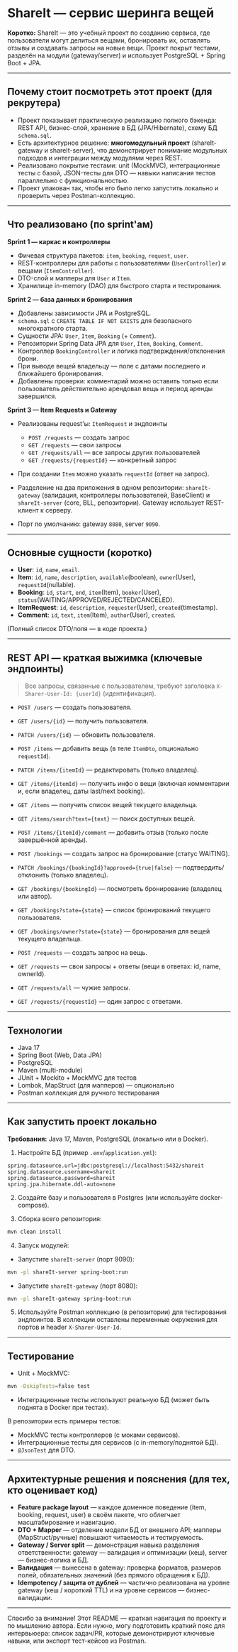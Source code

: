 # ShareIt — сервис шеринга вещей

**Коротко:** ShareIt — это учебный проект по созданию сервиса, где пользователи могут делиться вещами, бронировать их, оставлять отзывы и создавать запросы на новые вещи. Проект покрыт тестами, разделён на модули (gateway/server) и использует PostgreSQL + Spring Boot + JPA.

---

## Почему стоит посмотреть этот проект (для рекрутера)

* Проект показывает практическую реализацию полного бэкенда: REST API, бизнес-слой, хранение в БД (JPA/Hibernate), схему БД `schema.sql`.
* Есть архитектурное решение: **многомодульный проект** (shareIt-gateway и shareIt-server), что демонстрирует понимание модульных подходов и интеграции между модулями через REST.
* Реализовано покрытие тестами: unit (MockMVC), интеграционные тесты с базой, JSON-тесты для DTO — навыки написания тестов параллельно с функциональностью.
* Проект упакован так, чтобы его было легко запустить локально и проверить через Postman-коллекцию.

---

## Что реализовано (по sprint'ам)

**Sprint 1 — каркас и контроллеры**

* Фичевая структура пакетов: `item`, `booking`, `request`, `user`.
* REST-контроллеры для работы с пользователями (`UserController`) и вещами (`ItemController`).
* DTO-слой и мапперы для `User` и `Item`.
* Хранилище in-memory (DAO) для быстрого старта и тестирования.

**Sprint 2 — база данных и бронирования**

* Добавлены зависимости JPA и PostgreSQL.
* `schema.sql` с `CREATE TABLE IF NOT EXISTS` для безопасного многократного старта.
* Сущности JPA: `User`, `Item`, `Booking` (+ `Comment`).
* Репозитории Spring Data JPA для `User`, `Item`, `Booking`, `Comment`.
* Контроллер `BookingController` и логика подтверждения/отклонения брони.
* При выводе вещей владельцу — поле с датами последнего и ближайшего бронирования.
* Добавлены проверки: комментарий можно оставить только если пользователь действительно арендовал вещь и период аренды завершился.

**Sprint 3 — Item Requests и Gateway**

* Реализованы request'ы: `ItemRequest` и эндпоинты

  * `POST /requests` — создать запрос
  * `GET /requests` — свои запросы
  * `GET /requests/all` — все запросы других пользователей
  * `GET /requests/{requestId}` — конкретный запрос
* При создании `Item` можно указать `requestId` (ответ на запрос).
* Разделение на два приложения в одном репозитории: `shareIt-gateway` (валидация, контроллеры пользователей, BaseClient) и `shareIt-server` (core, BLL, репозитории). Gateway использует REST-клиент к серверу.
* Порт по умолчанию: gateway `8080`, server `9090`.

---

## Основные сущности (коротко)

* **User**: `id`, `name`, `email`.
* **Item**: `id`, `name`, `description`, `available`(boolean), `owner`(User), `requestId`(nullable).
* **Booking**: `id`, `start`, `end`, `item`(Item), `booker`(User), `status`(WAITING/APPROVED/REJECTED/CANCELED).
* **ItemRequest**: `id`, `description`, `requester`(User), `created`(timestamp).
* **Comment**: `id`, `text`, `item`(Item), `author`(User), `created`.

(Полный список DTO/поля — в коде проекта.)

---

## REST API — краткая выжимка (ключевые эндпоинты)

> Все запросы, связанные с пользователем, требуют заголовка `X-Sharer-User-Id: {userId}` (идентификация).

* `POST /users` — создать пользователя.

* `GET /users/{id}` — получить пользователя.

* `PATCH /users/{id}` — обновить пользователя.

* `POST /items` — добавить вещь (в теле `ItemDto`, опционально `requestId`).

* `PATCH /items/{itemId}` — редактировать (только владелец).

* `GET /items/{itemId}` — получить инфо о вещи (включая комментарии и, если владелец, даты last/next booking).

* `GET /items` — получить список вещей текущего владельца.

* `GET /items/search?text={text}` — поиск доступных вещей.

* `POST /items/{itemId}/comment` — добавить отзыв (только после завершённой аренды).

* `POST /bookings` — создать запрос на бронирование (статус WAITING).

* `PATCH /bookings/{bookingId}?approved={true|false}` — подтвердить/отклонить (только владелец).

* `GET /bookings/{bookingId}` — посмотреть бронирование (владелец или автор).

* `GET /bookings?state={state}` — список бронирований текущего пользователя.

* `GET /bookings/owner?state={state}` — бронирования для вещей текущего владельца.

* `POST /requests` — создать запрос на вещь.

* `GET /requests` — свои запросы + ответы (вещи в ответах: id, name, ownerId).

* `GET /requests/all` — чужие запросы.

* `GET /requests/{requestId}` — один запрос с ответами.

---

## Технологии

* Java 17
* Spring Boot (Web, Data JPA)
* PostgreSQL
* Maven (multi-module)
* JUnit + Mockito + MockMVC для тестов
* Lombok, MapStruct (для мапперов) — опционально
* Postman коллекция для ручного тестирования

---

## Как запустить проект локально

**Требования:** Java 17, Maven, PostgreSQL (локально или в Docker).

1. Настройте БД (пример `.env`/`application.yml`):

```properties
spring.datasource.url=jdbc:postgresql://localhost:5432/shareit
spring.datasource.username=shareit
spring.datasource.password=shareit
spring.jpa.hibernate.ddl-auto=none
```

2. Создайте базу и пользователя в Postgres (или используйте docker-compose).

3. Сборка всего репозитория:

```bash
mvn clean install
```

4. Запуск модулей:

* Запустите `shareIt-server` (порт 9090):

```bash
mvn -pl shareIt-server spring-boot:run
```

* Запустите `shareIt-gateway` (порт 8080):

```bash
mvn -pl shareIt-gateway spring-boot:run
```

5. Используйте Postman коллекцию (в репозитории) для тестирования эндпоинтов. В коллекции оставлены переменные окружения для портов и header `X-Sharer-User-Id`.

---

## Тестирование

* Unit + MockMVC:

```bash
mvn -DskipTests=false test
```

* Интеграционные тесты используют реальную БД (может быть поднята в Docker при тестах).

В репозитории есть примеры тестов:

* MockMVC тесты контроллеров (с моками сервисов).
* Интеграционные тесты для сервисов (с in-memory/поднятой БД).
* `@JsonTest` для DTO.

---

## Архитектурные решения и пояснения (для тех, кто оценивает код)

* **Feature package layout** — каждое доменное поведение (item, booking, request, user) в своём пакете, что облегчает масштабирование и навигацию.
* **DTO + Mapper** — отделение модели БД от внешнего API; мапперы (MapStruct/ручные) повышают читаемость и тестируемость.
* **Gateway / Server split** — демонстрация навыка разделения ответственности: gateway — валидация и оптимизации (кеш), server — бизнес-логика и БД.
* **Валидация** — вынесена в gateway: проверка форматов, размеров полей, обязательных значений (без прямого обращения к БД).
* **Idempotency / защитa от дублей** — частично реализована на уровне gateway (кеш / короткий TTL) и на уровне сервисов — бизнес-валидации.

---

Спасибо за внимание! Этот README — краткая навигация по проекту и по мышлению автора. Если нужно, могу подготовить краткий пояс для интервьюера: список задач/PR, которые демонстрируют ключевые навыки, или экспорт тест-кейсов из Postman.
